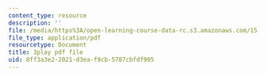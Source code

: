 ```yaml
---
content_type: resource
description: ''
file: /media/https%3A/open-learning-course-data-rc.s3.amazonaws.com/15-031j-energy-decisions-markets-and-policies-spring-2012/8ff3a3e22021d3eaf9cb5787cbfdf905_8aNkTgarBis.pdf
file_type: application/pdf
resourcetype: Document
title: 3play pdf file
uid: 8ff3a3e2-2021-d3ea-f9cb-5787cbfdf905
---
```

